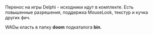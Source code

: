 Перенос на игры Delphi - исходники идут в комплекте. Есть повышенные разрешения, поддержка MouseLook, текстур и кучка других фич.

WADы класть в папку **doom** подкаталога **bin.**